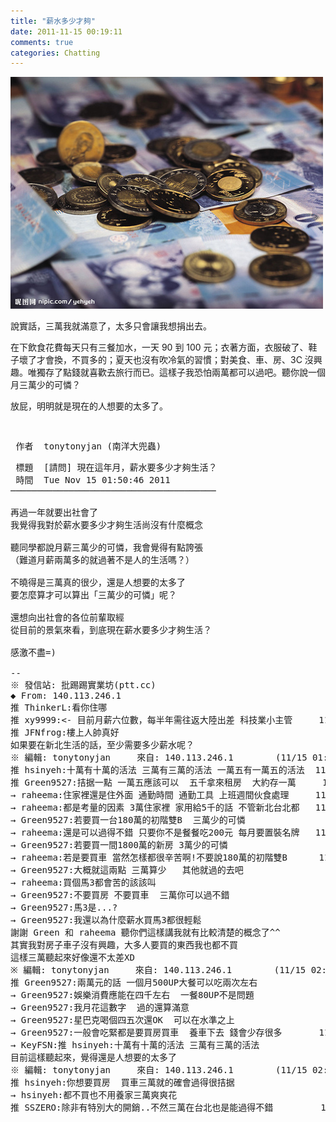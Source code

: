```yaml
---
title: "薪水多少才夠"
date: 2011-11-15 00:19:11
comments: true
categories: Chatting
---
```


![](/images/slum-area/6_202669225_m.jpg)

說實話，三萬我就滿意了，太多只會讓我想捐出去。

在下飲食花費每天只有三餐加水，一天 90 到 100 元；衣著方面，衣服破了、鞋子壞了才會換，不買多的；夏天也沒有吹冷氣的習慣；對美食、車、房、3C 沒興趣。唯獨存了點錢就喜歡去旅行而已。這樣子我恐怕兩萬都可以過吧。聽你說一個月三萬少的可憐？</pre><pre>放屁，明明就是現在的人想要的太多了。

<pre> 作者  tonytonyjan (南洋大兜蟲)                                     站內  ask</pre><pre> 標題  [請問] 現在這年月，薪水要多少才夠生活？<br /> 時間  Tue Nov 15 01:50:46 2011<br />───────────────────────────────────────<br /><br />再過一年就要出社會了<br />我覺得我對於薪水要多少才夠生活尚沒有什麼概念<br /><br />聽同學都說月薪三萬少的可憐，我會覺得有點誇張<br />（難道月薪兩萬多的就過著不是人的生活嗎？）<br /><br />不曉得是三萬真的很少，還是人想要的太多了<br />要怎麼算才可以算出「三萬少的可憐」呢？<br /><br />還想向出社會的各位前輩取經<br />從目前的景氣來看，到底現在薪水要多少才夠生活？<br /><br />感激不盡=)<br /><br />--<br />※ 發信站: 批踢踢實業坊(ptt.cc)<br />◆ From: 140.113.246.1<br />推 ThinkerL:看你住哪                                               11/15 01:51<br />推 xy9999:&lt;- 目前月薪六位數，每半年需往返大陸出差 科技業小主管     11/15 01:52<br />推 JFNfrog:樓上人帥真好                                            11/15 01:53<br />如果要在新北生活的話，至少需要多少薪水呢？<br />※ 編輯: tonytonyjan     來自: 140.113.246.1        (11/15 01:55)<br />推 hsinyeh:十萬有十萬的活法 三萬有三萬的活法 一萬五有一萬五的活法  11/15 01:57<br />推 Green9527:拮据一點 一萬五應該可以  五千拿來租房  大約存一萬     11/15 02:00<br />&rarr; raheema:住家裡還是住外面 通勤時間 通勤工具 上班週間伙食處理     11/15 02:00<br />&rarr; raheema:都是考量的因素 3萬住家裡 家用給5千的話 不管新北台北都   11/15 02:00<br />&rarr; Green9527:若要買一台180萬的初階雙B  三萬少的可憐                11/15 02:00<br />&rarr; raheema:還是可以過得不錯 只要你不是餐餐吃200元 每月要置裝名牌   11/15 02:01<br />&rarr; Green9527:若要買一間1800萬的新房 3萬少的可憐                    11/15 02:01<br />&rarr; raheema:若是要買車 當然怎樣都很辛苦啊!不要說180萬的初階雙B      11/15 02:01<br />&rarr; Green9527:大概就這兩點 三萬算少   其他就過的去吧                11/15 02:01<br />&rarr; raheema:買個馬3都會苦的該該叫                                   11/15 02:02<br />&rarr; Green9527:不要買房 不要買車  三萬你可以過不錯                   11/15 02:02<br />&rarr; Green9527:馬3是...?                                             11/15 02:02<br />&rarr; Green9527:我還以為什麼薪水買馬3都很輕鬆                         11/15 02:02<br />謝謝 Green 和 raheema 聽你們這樣講我就有比較清楚的概念了^^<br />其實我對房子車子沒有興趣，大多人要買的東西我也都不買<br />這樣三萬聽起來好像還不太差XD<br />※ 編輯: tonytonyjan     來自: 140.113.246.1        (11/15 02:08)<br />推 Green9527:兩萬元的話 一個月500UP大餐可以吃兩次左右              11/15 02:10<br />&rarr; Green9527:娛樂消費應能在四千左右  一餐80UP不是問題              11/15 02:11<br />&rarr; Green9527:我月花這數字  過的還算滿意                            11/15 02:11<br />&rarr; Green9527:星巴克喝個四五次還OK  可以在水準之上                  11/15 02:12<br />&rarr; Green9527:一般會吃緊都是要買房買車  養車下去 錢會少存很多       11/15 02:13<br />&rarr; KeyFSN:推 hsinyeh:十萬有十萬的活法 三萬有三萬的活法             11/15 02:16<br />目前這樣聽起來，覺得還是人想要的太多了<br />※ 編輯: tonytonyjan     來自: 140.113.246.1        (11/15 02:18)<br />推 hsinyeh:你想要買房  買車三萬就的確會過得很拮据                  11/15 02:23<br />&rarr; hsinyeh:都不買也不用養家三萬爽爽花                              11/15 02:23<br />推 SSZERO:除非有特別大的開銷..不然三萬在台北也是能過得不錯         11/15 02:24</pre>
